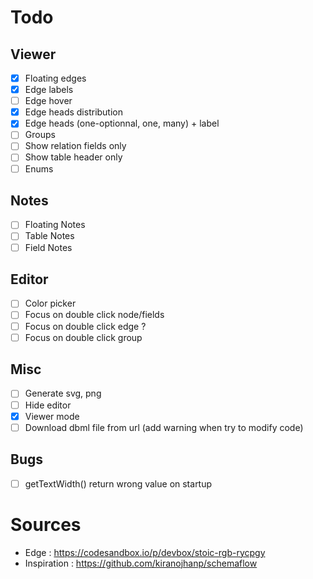# Todo

## Viewer
- [x] Floating edges 
- [x] Edge labels
- [ ] Edge hover
- [x] Edge heads distribution
- [x] Edge heads (one-optionnal, one, many) + label
- [ ] Groups 
- [ ] Show relation fields only
- [ ] Show table header only
- [ ] Enums 

## Notes 
- [ ] Floating Notes 
- [ ] Table Notes
- [ ] Field Notes

## Editor 
- [ ] Color picker
- [ ] Focus on double click node/fields
- [ ] Focus on double click edge ?
- [ ] Focus on double click group

## Misc
- [ ] Generate svg, png
- [ ] Hide editor 
- [x] Viewer mode
- [ ] Download dbml file from url (add warning when try to modify code)

## Bugs
- [ ] getTextWidth() return wrong value on startup 

# Sources 

- Edge : https://codesandbox.io/p/devbox/stoic-rgb-rycpgy
- Inspiration : https://github.com/kiranojhanp/schemaflow